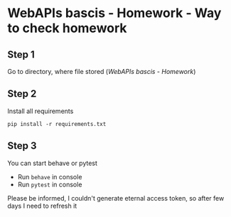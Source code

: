 # WebAPIs bascis - Homework - Way to check homework

## Step 1
Go to directory, where file stored (_WebAPIs bascis - Homework_)

## Step 2
Install all requirements
```
pip install -r requirements.txt
```

## Step 3
You can start behave or pytest
- Run ```behave``` in console
- Run ```pytest``` in console

Please be informed, I couldn't generate eternal access token, so after few days I need to refresh it